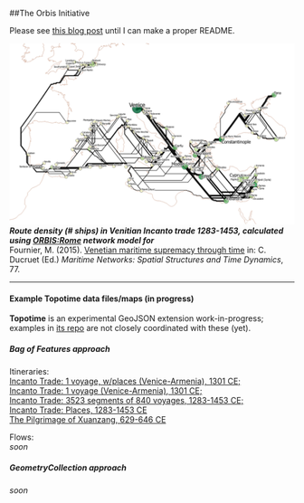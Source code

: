 ##The Orbis Initiative

Please see [this blog post](http://kgeographer.com/the-orbis-initiative-a-pelagios-for-networks/) until I can make a proper README.  


![Incanto Trade](/images/incanto_numships.png)  
**_Route density (# ships) in Venitian Incanto trade 1283-1453, calculated using [ORBIS:Rome](http://orbis.stanford.edu) network model for_**  
Fournier, M. (2015). [Venetian maritime supremacy through time](https://books.google.com/books?hl=en&lr=&id=0u2oCgAAQBAJ&oi=fnd&pg=PA77&dq=fournier+venitian&ots=Pa-WmiExJp&sig=bPSkYFP5XWFc-hCZCIqr7XVlNgk#v=onepage&q&f=false) in: C. Ducruet (Ed.) *_Maritime Networks: Spatial Structures and Time Dynamics_*, 77.

----

#### Example Topotime data files/maps (in progress)
**Topotime** is an experimental GeoJSON extension work-in-progress; examples in [its repo](https://github.com/kgeographer/topotime) are not closely coordinated with these (yet). 
##### *_Bag of Features approach_*
Itineraries:    
[Incanto Trade: 1 voyage, w/places (Venice-Armenia), 1301 CE;  ](https://github.com/kgeographer/oi/blob/master/data/incanto_1voyage-w-places.geojson)  
[Incanto Trade: 1 voyage (Venice-Armenia), 1301 CE;  ](https://github.com/kgeographer/oi/blob/master/data/incanto_1yoyage-no-places.geojson)  
[Incanto Trade: 3523 segments of 840 voyages, 1283-1453 CE;  ](https://github.com/kgeographer/oi/blob/master/data/incanto_840voyages.geojson)  
[Incanto Trade: Places, 1283-1453 CE](https://github.com/kgeographer/oi/blob/master/data/incanto_places.geojson)  
[The Pilgrimage of Xuanzang, 629-646 CE](https://github.com/kgeographer/oi/blob/master/data/xuanzang_way-collection.geojson)

Flows:  
_soon_

##### *_GeometryCollection approach_*

_soon_
